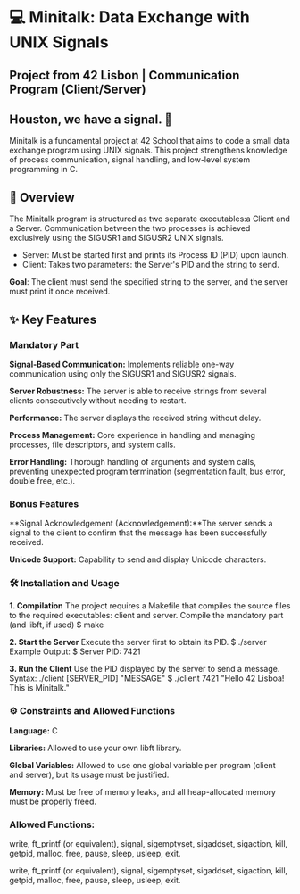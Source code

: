 # 💻 Minitalk: Data Exchange with UNIX Signals

## Project from 42 Lisbon | Communication Program (Client/Server)

## Houston, we have a signal. 🚀

Minitalk is a fundamental project at 42 School that aims to code a small data exchange program using UNIX signals. This project strengthens knowledge of process communication, signal handling, and low-level system programming in C.

## 🎯 Overview

The Minitalk program is structured as two separate executables:a Client and a Server. 
Communication between the two processes is achieved exclusively using the SIGUSR1 and SIGUSR2 UNIX signals.
- Server: Must be started first and prints its Process ID (PID) upon launch.
- Client: Takes two parameters: the Server's PID and the string to send.

**Goal**: The client must send the specified string to the server, and the server must print it once received.

## ✨ Key Features

### Mandatory Part
**Signal-Based Communication:** Implements reliable one-way communication using only the SIGUSR1 and SIGUSR2 signals.

**Server Robustness:** The server is able to receive strings from several clients consecutively without needing to restart.

**Performance:** The server displays the received string without delay.

**Process Management:** Core experience in handling and managing processes, file descriptors, and system calls.

**Error Handling:** Thorough handling of arguments and system calls, preventing unexpected program termination (segmentation fault, bus error, double free, etc.).

### Bonus Features
**Signal Acknowledgement (Acknowledgement):**The server sends a signal to the client to confirm that the message has been successfully received.

**Unicode Support:** Capability to send and display Unicode characters.

### 🛠️ Installation and Usage

**1. Compilation**
The project requires a Makefile that compiles the source files to the required executables: client and server.
Compile the mandatory part (and libft, if used)
$ make

**2. Start the Server**
Execute the server first to obtain its PID.
$ ./server
Example Output:
$ Server PID: 7421

**3. Run the Client**
Use the PID displayed by the server to send a message.
Syntax: ./client [SERVER_PID] "MESSAGE"
$ ./client 7421 "Hello 42 Lisboa! This is Minitalk."

### ⚙️ Constraints and Allowed Functions

**Language:** C

**Libraries:** Allowed to use your own libft library.

**Global Variables:** Allowed to use one global variable per program (client and server), but its usage must be justified.

**Memory:** Must be free of memory leaks, and all heap-allocated memory must be properly freed.

### Allowed Functions:
write, ft_printf (or equivalent), signal, sigemptyset, sigaddset, sigaction, kill, getpid, malloc, free, pause, sleep, usleep, exit.

write, ft_printf (or equivalent), signal, sigemptyset, sigaddset, sigaction, kill, getpid, malloc, free, pause, sleep, usleep, exit.


